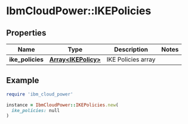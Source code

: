# IbmCloudPower::IKEPolicies

## Properties

| Name | Type | Description | Notes |
| ---- | ---- | ----------- | ----- |
| **ike_policies** | [**Array&lt;IKEPolicy&gt;**](IKEPolicy.md) | IKE Policies array |  |

## Example

```ruby
require 'ibm_cloud_power'

instance = IbmCloudPower::IKEPolicies.new(
  ike_policies: null
)
```

